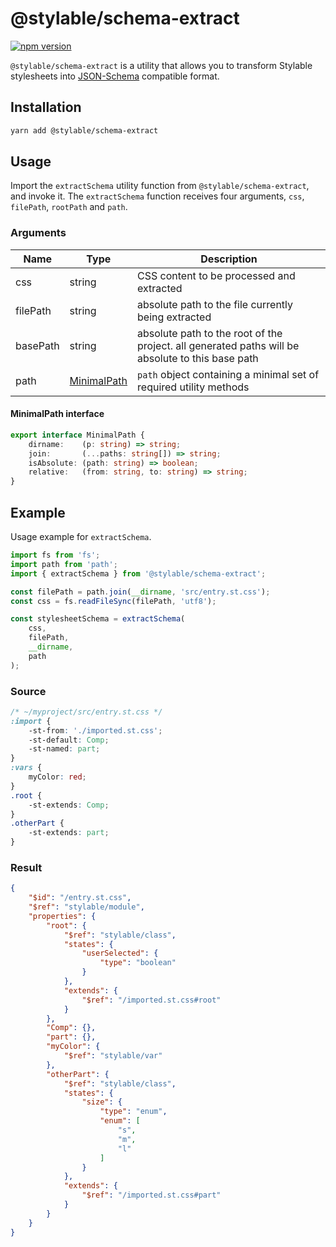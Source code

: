 # @stylable/schema-extract

[![npm version](https://img.shields.io/npm/v/@stylable/schema-extract.svg)](https://www.npmjs.com/package/@stylable/schema-extract)

`@stylable/schema-extract` is a utility that allows you to transform Stylable stylesheets into [JSON-Schema](https://json-schema.org/) compatible format.

## Installation

```sh
yarn add @stylable/schema-extract
```
## Usage
Import the `extractSchema` utility function from `@stylable/schema-extract`, and invoke it.
The `extractSchema` function receives four arguments, `css`, `filePath`, `rootPath` and `path`. 

### Arguments
|Name|Type|Description|
|-------------|----|-----------|
|css|string|CSS content to be processed and extracted|
|filePath|string|absolute path to the file currently being extracted|
|basePath|string|absolute path to the root of the project. all generated paths will be absolute to this base path|
|path|[MinimalPath](#MinimalPath)|`path` object containing a minimal set of required utility methods|

#### MinimalPath interface

```ts
export interface MinimalPath {
    dirname:    (p: string) => string;
    join:       (...paths: string[]) => string;
    isAbsolute: (path: string) => boolean;
    relative:   (from: string, to: string) => string;
}
```

## Example
Usage example for `extractSchema`.

```ts
import fs from 'fs';
import path from 'path';
import { extractSchema } from '@stylable/schema-extract';

const filePath = path.join(__dirname, 'src/entry.st.css');
const css = fs.readFileSync(filePath, 'utf8');

const stylesheetSchema = extractSchema(
    css,
    filePath,
    __dirname,
    path
);
```

### Source
```css
/* ~/myproject/src/entry.st.css */
:import {
    -st-from: './imported.st.css';
    -st-default: Comp;
    -st-named: part;
}
:vars {
    myColor: red;
}
.root {
    -st-extends: Comp;
}
.otherPart {
    -st-extends: part;
}

```

### Result
```JSON
{
    "$id": "/entry.st.css",
    "$ref": "stylable/module",
    "properties": {
        "root": {
            "$ref": "stylable/class",
            "states": {
                "userSelected": {
                    "type": "boolean"
                }
            },
            "extends": {
                "$ref": "/imported.st.css#root"
            }
        },
        "Comp": {},
        "part": {},
        "myColor": {
            "$ref": "stylable/var"
        },
        "otherPart": {
            "$ref": "stylable/class",
            "states": {
                "size": {
                    "type": "enum",
                    "enum": [
                        "s",
                        "m",
                        "l"
                    ]
                }
            },
            "extends": {
                "$ref": "/imported.st.css#part"
            }
        }
    }
}
```

<!-- ## License

Copyright (c) 2018 Wix.com Ltd. All Rights Reserved. Use of this source code is governed by a [BSD license](./LICENSE). -->

